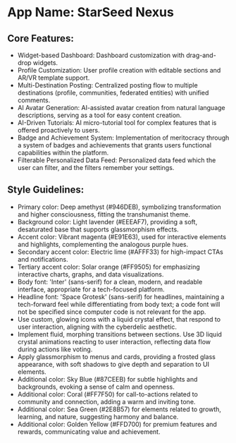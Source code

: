 # **App Name**: StarSeed Nexus

## Core Features:

- Widget-based Dashboard: Dashboard customization with drag-and-drop widgets.
- Profile Customization: User profile creation with editable sections and AR/VR template support.
- Multi-Destination Posting: Centralized posting flow to multiple destinations (profile, communities, federated entities) with unified comments.
- AI Avatar Generation: AI-assisted avatar creation from natural language descriptions, serving as a tool for easy content creation.
- AI-Driven Tutorials: AI micro-tutorial tool for complex features that is offered proactively to users.
- Badge and Achievement System: Implementation of meritocracy through a system of badges and achievements that grants users functional capabilities within the platform.
- Filterable Personalized Data Feed: Personalized data feed which the user can filter, and the filters remember your settings.

## Style Guidelines:

- Primary color: Deep amethyst (#946DEB), symbolizing transformation and higher consciousness, fitting the transhumanist theme.
- Background color: Light lavender (#EEEAF7), providing a soft, desaturated base that supports glassmorphism effects.
- Accent color: Vibrant magenta (#E91E63), used for interactive elements and highlights, complementing the analogous purple hues.
- Secondary accent color: Electric lime (#AFFF33) for high-impact CTAs and notifications.
- Tertiary accent color: Solar orange (#FF9505) for emphasizing interactive charts, graphs, and data visualizations.
- Body font: 'Inter' (sans-serif) for a clean, modern, and readable interface, appropriate for a tech-focused platform.
- Headline font: 'Space Grotesk' (sans-serif) for headlines, maintaining a tech-forward feel while differentiating from body text; a code font will not be specified since computer code is not relevant for the app.
- Use custom, glowing icons with a liquid crystal effect, that respond to user interaction, aligning with the cyberdelic aesthetic.
- Implement fluid, morphing transitions between sections. Use 3D liquid crystal animations reacting to user interaction, reflecting data flow during actions like voting.
- Apply glassmorphism to menus and cards, providing a frosted glass appearance, with soft shadows to give depth and separation to UI elements.
- Additional color: Sky Blue (#87CEEB) for subtle highlights and backgrounds, evoking a sense of calm and openness.
- Additional color: Coral (#FF7F50) for call-to-actions related to community and connection, adding a warm and inviting tone.
- Additional color: Sea Green (#2E8B57) for elements related to growth, learning, and nature, suggesting harmony and balance.
- Additional color: Golden Yellow (#FFD700) for premium features and rewards, communicating value and achievement.